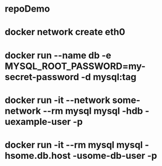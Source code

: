 # repoDemo

# docker network create eth0

# docker run --name db -e MYSQL_ROOT_PASSWORD=my-secret-password -d mysql:tag

# docker run -it --network some-network --rm mysql mysql -hdb -uexample-user -p

# docker run -it --rm mysql mysql -hsome.db.host -usome-db-user -p
